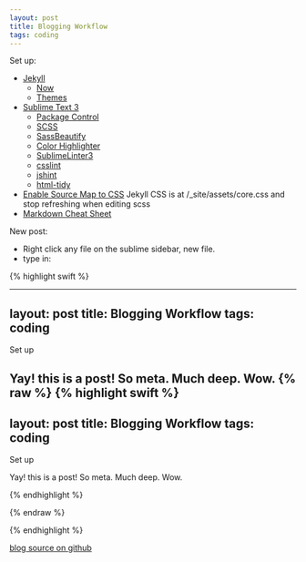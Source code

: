 ```yaml
---
layout: post
title: Blogging Workflow
tags: coding
---
```


Set up:

- [Jekyll](https://jekyllrb.com/)
    - [Now](https://github.com/barryclark/jekyll-now) 
    - [Themes](http://jekyllthemes.org/) 
- [Sublime Text 3](https://www.sublimetext.com/3)
    - [Package Control](https://packagecontrol.io/installation)
    - [SCSS](https://github.com/MarioRicalde/SCSS.tmbundle)
    - [SassBeautify](https://github.com/badsyntax/SassBeautify)
    - [Color Highlighter](https://packagecontrol.io/packages/Color%20Highlighter)
    - [SublimeLinter3](http://www.sublimelinter.com/en/latest/installation.html)
    - [csslint](https://github.com/austinhappel/sublime-csslint)
    - [jshint](https://packagecontrol.io/packages/JSHint)
    - [html-tidy](https://github.com/welovewordpress/SublimeHtmlTidy)
- [Enable Source Map to CSS](http://www.sitepoint.com/using-source-maps-debug-sass-chrome/) Jekyll CSS is at /_site/assets/core.css 
and stop refreshing when editing scss
- [Markdown Cheat Sheet](https://github.com/adam-p/markdown-here/wiki/Markdown-Cheatsheet)


New post:

- Right click any file on the sublime sidebar, new file.
- type in:

{% highlight swift %}

---
layout: post
title: Blogging Workflow
tags: coding
---
Set up

Yay! this is a post! So meta. Much deep. Wow.
{% raw %}
{% highlight swift %}
---
layout: post
title: Blogging Workflow
tags: coding
---
Set up

Yay! this is a post! So meta. Much deep. Wow.

{% endhighlight %}

{% endraw %}




{% endhighlight %}

[blog source on github](https://github.com/kimjune01/kimjune01.github.io)





